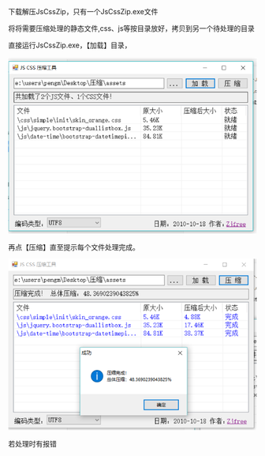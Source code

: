 下载解压JsCssZip，只有一个JsCssZip.exe文件

将将需要压缩处理的静态文件,css、js等按目录放好，拷贝到另一个待处理的目录

直接运行JsCssZip.exe，【加载】目录，

![](/assets/cssjszip_load.png)

再点【压缩】直至提示每个文件处理完成。

![](/assets/cssjszip_deal.png)

若处理时有报错

